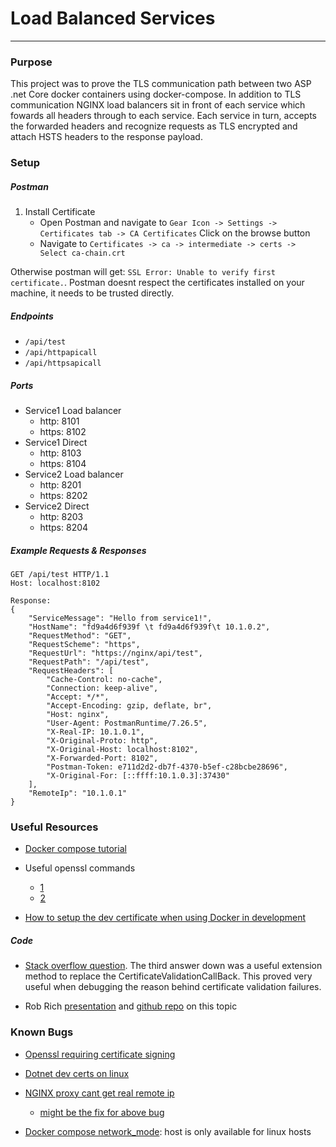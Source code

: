 # Load Balanced Services
___
### Purpose
This project was to prove the TLS communication path between two ASP .net Core docker containers using docker-compose. In addition to TLS communication NGINX load balancers sit in front of each service which fowards all headers through to each service. Each service in turn, accepts the forwarded headers and recognize requests as TLS encrypted and attach HSTS headers to the response payload.

### Setup
##### Postman
1. Install Certificate
    - Open Postman and navigate to `Gear Icon -> Settings -> Certificates tab -> CA Certificates` Click on the browse button
    - Navigate to `Certificates -> ca -> intermediate -> certs -> Select ca-chain.crt`

Otherwise postman will get: `SSL Error: Unable to verify first certificate.`. Postman doesnt respect the certificates installed on your machine, it needs to be trusted directly.

##### Endpoints
- `/api/test`
- `/api/httpapicall`
- `/api/httpsapicall`

##### Ports
- Service1 Load balancer
    - http: 8101
    - https: 8102
- Service1 Direct
    - http: 8103
    - https: 8104
- Service2 Load balancer
    - http: 8201
    - https: 8202
- Service2 Direct
    - http: 8203
    - https: 8204
    


##### Example Requests & Responses
```
GET /api/test HTTP/1.1
Host: localhost:8102

Response:
{
    "ServiceMessage": "Hello from service1!",
    "HostName": "fd9a4d6f939f \t fd9a4d6f939f\t 10.1.0.2",
    "RequestMethod": "GET",
    "RequestScheme": "https",
    "RequestUrl": "https://nginx/api/test",
    "RequestPath": "/api/test",
    "RequestHeaders": [
        "Cache-Control: no-cache",
        "Connection: keep-alive",
        "Accept: */*",
        "Accept-Encoding: gzip, deflate, br",
        "Host: nginx",
        "User-Agent: PostmanRuntime/7.26.5",
        "X-Real-IP: 10.1.0.1",
        "X-Original-Proto: http",
        "X-Original-Host: localhost:8102",
        "X-Forwarded-Port: 8102",
        "Postman-Token: e711d2d2-db7f-4370-b5ef-c28bcbe28696",
        "X-Original-For: [::ffff:10.1.0.3]:37430"
    ],
    "RemoteIp": "10.1.0.1"
}
```


### Useful Resources
- [Docker compose tutorial](https://codeburst.io/load-balancing-an-asp-net-core-web-app-using-nginx-and-docker-66753eb08204)

- Useful openssl commands
    - [1](https://www.markbrilman.nl/2011/08/howto-convert-a-pfx-to-a-seperate-key-crt-file/)
    - [2](https://www.sslshopper.com/article-most-common-openssl-commands.html)

- [How to setup the dev certificate when using Docker in development](https://github.com/dotnet/AspNetCore.Docs/issues/6199)

##### Code
- [Stack overflow question](https://stackoverflow.com/questions/777607/the-remote-certificate-is-invalid-according-to-the-validation-procedure-using). The third answer down was a useful extension method to replace the CertificateValidationCallBack. This proved very useful when debugging the reason behind certificate validation failures.


- Rob Rich [presentation](https://www.youtube.com/watch?v=oAf3_8k17E8) and [github repo](https://github.com/robrich/https-aspnet-core-docker-deep-dive) on this topic




### Known Bugs
- [Openssl requiring certificate signing](https://github.com/openssl/openssl/issues/1418)

- [Dotnet dev certs on linux](https://github.com/dotnet/aspnetcore/issues/7246)

- [NGINX proxy cant get real remote ip](https://github.com/nginx-proxy/nginx-proxy/issues/133)
    - [might be the fix for above bug](https://github.com/nginx-proxy/nginx-proxy/issues/133#issuecomment-456764274)

- [Docker compose network_mode](https://docs.docker.com/network/network-tutorial-host/#prerequisites): host is only available for linux hosts
